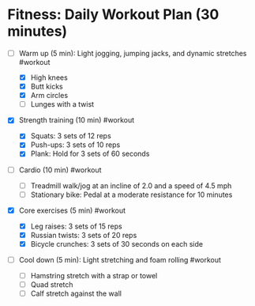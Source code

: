 # Fitness: Daily Workout Plan (30 minutes)

- [ ] Warm up (5 min): Light jogging, jumping jacks, and dynamic stretches #workout

  - [x] High knees
  - [x] Butt kicks
  - [x] Arm circles
  - [ ] Lunges with a twist

- [x] Strength training (10 min) #workout

  - [x] Squats: 3 sets of 12 reps
  - [x] Push-ups: 3 sets of 10 reps
  - [x] Plank: Hold for 3 sets of 60 seconds

- [ ] Cardio (10 min) #workout

  - [ ] Treadmill walk/jog at an incline of 2.0 and a speed of 4.5 mph
  - [ ] Stationary bike: Pedal at a moderate resistance for 10 minutes

- [x] Core exercises (5 min) #workout

  - [x] Leg raises: 3 sets of 15 reps
  - [x] Russian twists: 3 sets of 20 reps
  - [x] Bicycle crunches: 3 sets of 30 seconds on each side

- [ ] Cool down (5 min): Light stretching and foam rolling #workout
  - [ ] Hamstring stretch with a strap or towel
  - [ ] Quad stretch
  - [ ] Calf stretch against the wall
